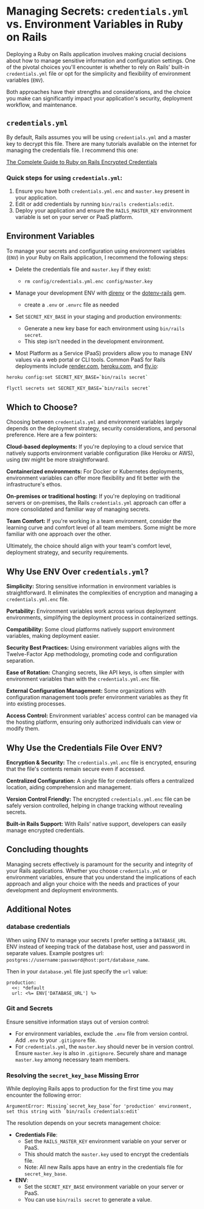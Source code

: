 # Managing Secrets: `credentials.yml` vs. Environment Variables in Ruby on Rails

Deploying a Ruby on Rails application involves making crucial decisions about how to manage sensitive information and configuration settings. One of the pivotal choices you'll encounter is whether to rely on Rails' built-in `credentials.yml` file or opt for the simplicity and flexibility of environment variables (`ENV`).

Both approaches have their strengths and considerations, and the choice you make can significantly impact your application's security, deployment workflow, and maintenance.

## `credentials.yml`

By default, Rails assumes you will be using `credentials.yml` and a master key to decrypt this file. There are many tutorials available on the internet for managing the credentials file. I recommend this one:

[The Complete Guide to Ruby on Rails Encrypted Credentials](https://web-crunch.com/posts/the-complete-guide-to-ruby-on-rails-encrypted-credentials)

### Quick steps for using `credentials.yml`:

1. Ensure you have both `credentials.yml.enc` and `master.key` present in your application.
2. Edit or add credentials by running `bin/rails credentials:edit`.
3. Deploy your application and ensure the `RAILS_MASTER_KEY` environment variable is set on your server or PaaS platform.

## Environment Variables

To manage your secrets and configuration using environment variables (`ENV`) in your Ruby on Rails application, I recommend the following steps:

- Delete the credentials file and `master.key` if they exist:
  - `rm config/credentials.yml.enc config/master.key`
- Manage your development ENV with [direnv](https://direnv.net/) or the [dotenv-rails](https://github.com/bkeepers/dotenv) gem.
  - create a `.env` or `.envrc` file as needed
- Set `SECRET_KEY_BASE` in your staging and production environments:

  - Generate a new key base for each environment using `bin/rails secret`.
  - This step isn't needed in the development environment.

- Most Platform as a Service (PaaS) providers allow you to manage ENV values via a web portal or CLI tools. Common PaaS for Rails deployments include [render.com](https://render.com/), [heroku.com](https://www.heroku.com/home), and [fly.io](https://fly.io/):

```sh
heroku config:set SECRET_KEY_BASE=`bin/rails secret`
```

```sh
flyctl secrets set SECRET_KEY_BASE=`bin/rails secret`
```

## Which to Choose?

Choosing between `credentials.yml` and environment variables largely depends on the deployment strategy, security considerations, and personal preference. Here are a few pointers:

**Cloud-based deployments:** If you're deploying to a cloud service that natively supports environment variable configuration (like Heroku or AWS), using `ENV` might be more straightforward.

**Containerized environments:** For Docker or Kubernetes deployments, environment variables can offer more flexibility and fit better with the infrastructure's ethos.

**On-premises or traditional hosting:** If you're deploying on traditional servers or on-premises, the Rails `credentials.yml` approach can offer a more consolidated and familiar way of managing secrets.

**Team Comfort:** If you're working in a team environment, consider the learning curve and comfort level of all team members. Some might be more familiar with one approach over the other.

Ultimately, the choice should align with your team's comfort level, deployment strategy, and security requirements.

## Why Use ENV Over `credentials.yml`?

**Simplicity:** Storing sensitive information in environment variables is straightforward. It eliminates the complexities of encryption and managing a `credentials.yml.enc` file.

**Portability:** Environment variables work across various deployment environments, simplifying the deployment process in containerized settings.

**Compatibility:** Some cloud platforms natively support environment variables, making deployment easier.

**Security Best Practices:** Using environment variables aligns with the Twelve-Factor App methodology, promoting code and configuration separation.

**Ease of Rotation:** Changing secrets, like API keys, is often simpler with environment variables than with the `credentials.yml.enc` file.

**External Configuration Management:** Some organizations with configuration management tools prefer environment variables as they fit into existing processes.

**Access Control:** Environment variables' access control can be managed via the hosting platform, ensuring only authorized individuals can view or modify them.

## Why Use the Credentials File Over ENV?

**Encryption & Security:** The `credentials.yml.enc` file is encrypted, ensuring that the file's contents remain secure even if accessed.

**Centralized Configuration:** A single file for credentials offers a centralized location, aiding comprehension and management.

**Version Control Friendly:** The encrypted `credentials.yml.enc` file can be safely version controlled, helping in change tracking without revealing secrets.

**Built-in Rails Support:** With Rails' native support, developers can easily manage encrypted credentials.

## Concluding thoughts

Managing secrets effectively is paramount for the security and integrity of your Rails applications. Whether you choose `credentials.yml` or environment variables, ensure that you understand the implications of each approach and align your choice with the needs and practices of your development and deployment environments.

## Additional Notes

### database credentials

When using ENV to manage your secrets I prefer setting a `DATABASE_URL` ENV instead of keeping track of the database host, user and password in separate values. Example postgres url: `postgres://username:password@host:port/database_name`.

Then in your `database.yml` file just specify the `url` value:

```
production:
  <<: *default
  url: <%= ENV['DATABASE_URL'] %>
```

### Git and Secrets

Ensure sensitive information stays out of version control:

- For environment variables, exclude the `.env` file from version control. Add `.env` to your `.gitignore` file.
- For `credentials.yml`, the `master.key` should never be in version control. Ensure `master.key` is also in `.gitignore`. Securely share and manage `master.key` among necessary team members.

### Resolving the `secret_key_base` Missing Error

While deploying Rails apps to production for the first time you may encounter the following error:

```
ArgumentError: Missing`secret_key_base`for 'production' environment, set this string with `bin/rails credentials:edit`
```

The resolution depends on your secrets management choice:

- **Credentials File**:
  - Set the `RAILS_MASTER_KEY` environment variable on your server or PaaS.
  - This should match the `master.key` used to encrypt the credentials file.
  - Note: All new Rails apps have an entry in the credentials file for `secret_key_base`.
- **ENV**:
  - Set the `SECRET_KEY_BASE` environment variable on your server or PaaS.
  - You can use `bin/rails secret` to generate a value.
